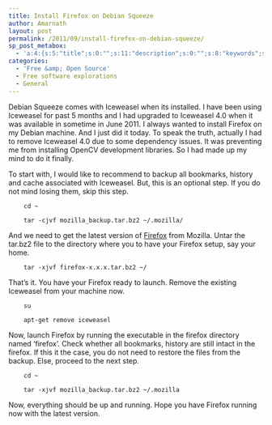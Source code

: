 ```yaml
---
title: Install Firefox on Debian Squeeze
author: Amarnath
layout: post
permalink: /2011/09/install-firefox-on-debian-squeeze/
sp_post_metabox:
  - 'a:4:{s:5:"title";s:0:"";s:11:"description";s:0:"";s:8:"keywords";s:0:"";s:7:"noindex";s:0:"";}'
categories:
  - 'Free &amp; Open Source'
  - Free software explorations
  - General
---
```

<p id="top" />
Debian Squeeze comes with Iceweasel when its installed. I have been using Iceweasel for past 5 months and I had upgraded to Iceweasel 4.0 when it was available in sometime in June 2011. I always wanted to install Firefox on my Debian machine. And I just did it today. To speak the truth, actually I had to remove Iceweasel 4.0 due to some dependency issues. It was preventing me from installing OpenCV development libraries. So I had made up my mind to do it finally.</p> 

To start with, I would like to recommend to backup all bookmarks, history and cache associated with Iceweasel. But, this is an optional step. If you do not mind losing them, skip this step.
</p>

<p style="padding-left: 30px;">
  <code>cd ~</code>
</p>

<p style="padding-left: 30px;">
  <code>tar -cjvf mozilla_backup.tar.bz2 ~/.mozilla/</code>
</p>

And we need to get the latest version of [Firefox][1] from Mozilla. Untar the tar.bz2 file to the directory where you to have your Firefox setup, say your home.

<p style="padding-left: 30px;">
  <code>tar -xjvf firefox-x.x.x.tar.bz2 ~/</code>
</p>

That&#8217;s it. You have your Firefox ready to launch. Remove the existing Iceweasel from your machine now.

<p style="padding-left: 30px;">
  <code>su</code>
</p>

<p style="padding-left: 30px;">
  <code>apt-get remove iceweasel</code>
</p>

Now, launch Firefox by running the executable in the firefox directory named &#8216;firefox&#8217;. Check whether all bookmarks, history are still intact in the firefox. If this it the case, you do not need to restore the files from the backup. Else, proceed to the next step.

<p style="padding-left: 30px;">
  <code>cd ~</code>
</p>

<p style="padding-left: 30px;">
  <code>tar -xjvf mozilla_backup.tar.bz2 ~/.mozilla</code>
</p>

Now, everything should be up and running. Hope you have Firefox running now with the latest version.

 [1]: http://getfirefox.com
